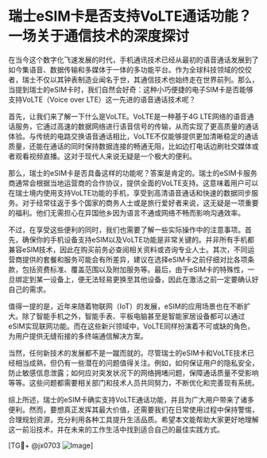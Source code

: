 # 瑞士eSIM卡是否支持VoLTE通话功能？一场关于通信技术的深度探讨

在当今这个数字化飞速发展的时代，手机通讯技术已经从最初的语音通话发展到了如今集语音、数据传输和多媒体于一体的多功能平台。作为全球科技领域的佼佼者，瑞士不仅以其钟表制造业闻名于世，其通信技术也始终走在世界前列。那么，当提到瑞士的eSIM卡时，我们自然会好奇：这种小巧便捷的电子SIM卡是否能够支持VoLTE（Voice over LTE）这一先进的语音通话技术呢？

首先，让我们来了解一下什么是VoLTE。VoLTE是一种基于4G LTE网络的语音通话服务，它通过高速的数据网络进行语音信号的传输，从而实现了更高质量的通话体验。与传统的电路交换语音通话相比，VoLTE不仅能够提供更加清晰稳定的通话质量，还能在通话的同时保持数据连接的畅通无阻，比如边打电话边刷社交媒体或者观看视频直播。这对于现代人来说无疑是一个极大的便利。

那么，瑞士的eSIM卡是否具备这样的功能呢？答案是肯定的。瑞士的eSIM卡服务商通常会根据当地运营商的合作协议，提供全面的VoLTE支持。这意味着用户可以在瑞士境内使用支持VoLTE功能的手机，享受到高清语音通话和快速的数据同步服务。对于经常往返于多个国家的商务人士或是旅行爱好者来说，这无疑是一项重要的福利。他们无需担心在异国他乡因为语言不通或网络不畅而影响沟通效率。

不过，在享受这些便利的同时，我们也需要了解一些实际操作中的注意事项。首先，确保你的手机设备支持eSIM以及VoLTE功能是非常关键的。并非所有手机都兼容eSIM技术，因此在购买前务必查阅相关资料或咨询专业人士。其次，不同运营商提供的套餐和服务可能会有所差异，建议在选择eSIM卡之前仔细对比各项条款，包括资费标准、覆盖范围以及附加服务等。最后，由于eSIM卡的特殊性，一旦绑定到某一设备上，便无法轻易更换至其他设备，因此在激活之前一定要确认好自己的需求。

值得一提的是，近年来随着物联网（IoT）的发展，eSIM的应用场景也在不断扩大。除了智能手机之外，智能手表、平板电脑甚至是智能家居设备都可以通过eSIM实现联网功能。而在这些新兴领域中，VoLTE同样扮演着不可或缺的角色，为用户提供无缝衔接的多终端通信解决方案。

当然，任何新技术的发展都不是一蹴而就的。尽管瑞士的eSIM卡和VoLTE技术已经相当成熟，但仍有一些潜在的问题值得关注。例如，如何保证用户的隐私安全，防止敏感信息泄露；如何应对突发状况下的网络拥堵问题，保障通话质量不受影响等等。这些问题都需要相关部门和技术人员共同努力，不断优化和完善现有系统。

综上所述，瑞士的eSIM卡确实支持VoLTE通话功能，并且为广大用户带来了诸多便利。然而，要想真正发挥其最大价值，还需要我们在日常使用过程中保持警惕，合理规划资源，充分利用各种工具提升生活品质。希望本文能帮助大家更好地理解这一前沿技术，并在未来的工作生活中找到适合自己的最佳实践方式。

[TG💪+ @jx0703 ![Image](https://github.com/user-attachments/assets/dbca1d08-cadb-493c-b0ec-ad6f7a83f270)]